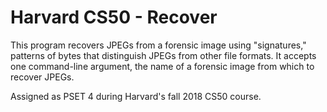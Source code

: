 # Harvard CS50 - Recover
This program recovers JPEGs from a forensic image using "signatures," patterns of bytes that distinguish JPEGs from other file formats. It accepts one command-line argument, the name of a forensic image from which to recover JPEGs.

Assigned as PSET 4 during Harvard's fall 2018 CS50 course.
